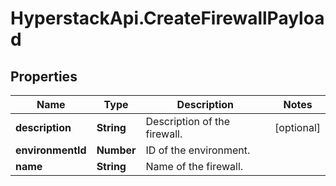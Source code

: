 # HyperstackApi.CreateFirewallPayload

## Properties

Name | Type | Description | Notes
------------ | ------------- | ------------- | -------------
**description** | **String** | Description of the firewall. | [optional] 
**environmentId** | **Number** | ID of the environment. | 
**name** | **String** | Name of the firewall. | 


